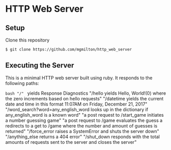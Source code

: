 # HTTP Web Server

## Setup

Clone this repository
```bash
$ git clone https://github.com/mgmilton/http_web_server
```

## Executing the Server
This is a minimal HTTP web server built using ruby. It responds to the following paths:


```bash "/" ``` yields Response Diagnostics
"/hello yields Hello, World!(0) where the zero increments based on hello requests"
"/datetime yields the current date and time in this format 11:07AM on Friday, December 21, 2017"
"/word_search?word=any_english_word looks up in the dictionary if any_english_word is a known word"
"a post request to /start_game initiates a number guessing game"
"a post request to /game evaluates the guess a redirects to a get to /game where the number and amount of guesses is returned"
"/force_error raises a SystemError and shuts the server down"
"/anything_else returns a 404 error"
"/shut_down responds with the total amounts of requests sent to the server and closes the server"

